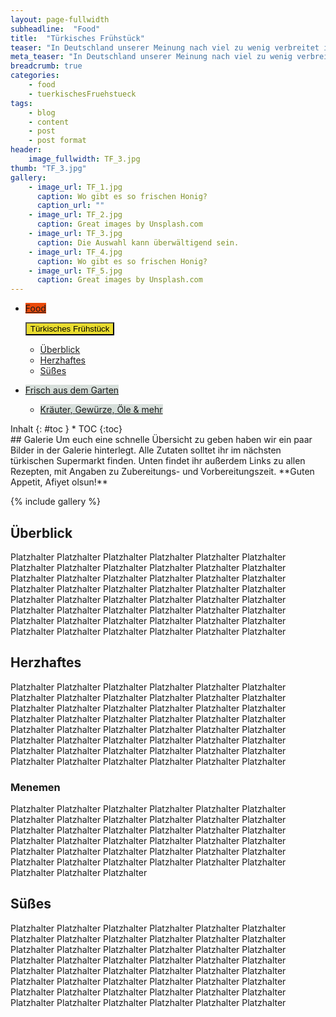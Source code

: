 ```yaml
---
layout: page-fullwidth
subheadline:  "Food"
title:  "Türkisches Frühstück"
teaser: "In Deutschland unserer Meinung nach viel zu wenig verbreitet ist die türkische Frühstückskultur. Wie ich mittlerweile durch unsere Reisen in die Türkei sowie unsere Rituale am Wochenende gerlernt habe, ein reichhaltiges und abwechslungsreiches Frühstück das jeder mal ausprobieren sollte. Am besten in Ruhe mit ausreichend Zeit und in guter Gesellschaft:-)"
meta_teaser: "In Deutschland unserer Meinung nach viel zu wenig verbreitet ist die türkische Frühstückskultur. Wie ich mittlerweile durch unsere Reisen in die Türkei sowie unsere Rituale am Wochenende gerlernt habe, ein reichhaltiges und abwechslungsreiches Frühstück das jeder mal ausprobieren sollte. Am besten in Ruhe mit ausreichend Zeit und in guter Gesellschaft:-)"
breadcrumb: true
categories:
    - food
    - tuerkischesFruehstueck
tags:
    - blog
    - content
    - post
    - post format
header:
    image_fullwidth: TF_3.jpg 
thumb: "TF_3.jpg"
gallery:
    - image_url: TF_1.jpg
      caption: Wo gibt es so frischen Honig?
      caption_url: ""
    - image_url: TF_2.jpg
      caption: Great images by Unsplash.com
    - image_url: TF_3.jpg
      caption: Die Auswahl kann überwältigend sein.
    - image_url: TF_4.jpg
      caption: Wo gibt es so frischen Honig?
    - image_url: TF_5.jpg
      caption: Great images by Unsplash.com
---
```

<div class="button-bar">
 <ul class="button-group radius">
    <li><a href="/food/" class="button" style="background: rgb(235, 74, 11)">Food</a></li>
 </ul>
 <ul class="button-group radius">
  <button data-dropdown="drop" aria-controls="drop" aria-expanded="false" class="button dropdown" style="background: rgb(233, 220, 47);">Türkisches Frühstück</button><br>
  <ul id="drop" data-dropdown-content class="f-dropdown" role="menu" aria-hidden="false" tabindex="-1">
            <li><a href="/food/tuerkischesFruehstueck/">Überblick</a></li>
            <li><a href="/food/tuerkischesFruehstueck/">Herzhaftes</a></li>
            <li><a href="/food/tuerkischesFruehstueck/">Süßes</a></li>
  </ul>
 </ul>
 <ul class="button-group radius">
  <li><a href="/food/ausdemGarten/" class="button" style="background: rgb(215, 223, 219);">Frisch aus dem  Garten</a></li>
 <ul class="button-group radius">
  <li><a href="/food/kraeuterGewuerzeOele/" class="button" style="background: rgb(215, 223, 219);">Kräuter, Gewürze, Öle & mehr</a></li>
 </ul>
 </ul>
</div>


<div class="row">
<div class="medium-4 medium-push-8 columns" markdown="1">
<div class="panel radius" markdown="1">
Inhalt
{: #toc }
*  TOC
{:toc}
</div>
</div><!-- /.medium-4.columns -->


<div class="medium-8 medium-pull-4 columns" markdown="1">
## Galerie
Um euch eine schnelle Übersicht zu geben haben wir ein paar Bilder in der Galerie hinterlegt. Alle Zutaten solltet ihr im nächsten türkischen Supermarkt finden.  Unten findet ihr außerdem Links zu allen Rezepten, mit Angaben zu Zubereitungs- und Vorbereitungszeit.
**Guten Appetit, Afiyet olsun!**
</div>
</div>


{% include gallery %}

## Überblick
<nav class="breadcrumbs" style="background: rgb(25, 29, 224);">
</nav>
Platzhalter Platzhalter Platzhalter Platzhalter Platzhalter Platzhalter Platzhalter Platzhalter Platzhalter Platzhalter Platzhalter Platzhalter Platzhalter Platzhalter Platzhalter Platzhalter Platzhalter Platzhalter Platzhalter Platzhalter Platzhalter Platzhalter Platzhalter Platzhalter Platzhalter Platzhalter Platzhalter Platzhalter Platzhalter Platzhalter Platzhalter Platzhalter Platzhalter Platzhalter Platzhalter Platzhalter Platzhalter Platzhalter Platzhalter
Platzhalter Platzhalter Platzhalter Platzhalter Platzhalter Platzhalter Platzhalter Platzhalter Platzhalter

## Herzhaftes
<nav class="breadcrumbs" style="background: rgb(124, 0, 0);">
</nav>
Platzhalter Platzhalter Platzhalter Platzhalter Platzhalter Platzhalter Platzhalter Platzhalter Platzhalter Platzhalter Platzhalter Platzhalter Platzhalter Platzhalter Platzhalter Platzhalter Platzhalter Platzhalter Platzhalter Platzhalter Platzhalter Platzhalter Platzhalter Platzhalter Platzhalter Platzhalter Platzhalter Platzhalter Platzhalter Platzhalter Platzhalter Platzhalter Platzhalter Platzhalter Platzhalter Platzhalter Platzhalter Platzhalter Platzhalter
Platzhalter Platzhalter Platzhalter Platzhalter Platzhalter Platzhalter Platzhalter Platzhalter Platzhalter


### Menemen
Platzhalter Platzhalter Platzhalter Platzhalter Platzhalter Platzhalter Platzhalter Platzhalter Platzhalter Platzhalter Platzhalter Platzhalter Platzhalter Platzhalter Platzhalter Platzhalter Platzhalter Platzhalter Platzhalter Platzhalter Platzhalter Platzhalter Platzhalter Platzhalter Platzhalter Platzhalter Platzhalter Platzhalter Platzhalter Platzhalter Platzhalter Platzhalter Platzhalter Platzhalter Platzhalter Platzhalter Platzhalter Platzhalter Platzhalter

## Süßes
<nav class="breadcrumbs" style="background: rgb(233, 141, 213);">
</nav>
Platzhalter Platzhalter Platzhalter Platzhalter Platzhalter Platzhalter Platzhalter Platzhalter Platzhalter Platzhalter Platzhalter Platzhalter Platzhalter Platzhalter Platzhalter Platzhalter Platzhalter Platzhalter Platzhalter Platzhalter Platzhalter Platzhalter Platzhalter Platzhalter Platzhalter Platzhalter Platzhalter Platzhalter Platzhalter Platzhalter Platzhalter Platzhalter Platzhalter Platzhalter Platzhalter Platzhalter Platzhalter Platzhalter Platzhalter
Platzhalter Platzhalter Platzhalter Platzhalter Platzhalter Platzhalter Platzhalter Platzhalter Platzhalter





 [1]: #
